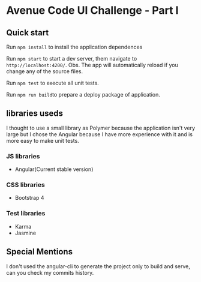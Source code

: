 # Avenue Code UI Challenge - Part I #

## Quick start ##

Run `npm install` to install the application dependences

Run `npm start` to start a dev server, them navigate to  `http://localhost:4200/`.
Obs. The app will automatically reload if you change any of the source files.

Run `npm test` to execute all unit tests.

Run `npm run build`to prepare a deploy package of application.


## libraries useds ##

I thought to use a small library as Polymer because the application isn't very large but I chose the Angular because I have more experience with it and is more easy to make unit tests.

### JS libraries ###
* Angular(Current stable version)

### CSS libraries ###
* Bootstrap 4

### Test libraries ###
* Karma
* Jasmine

## Special Mentions ##
I don't used the angular-cli to generate the project only to build and serve, can you check my commits history.